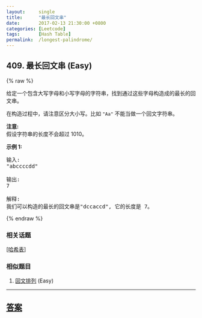 ```yaml
---
layout:     single
title:      "最长回文串"
date:       2017-02-13 21:30:00 +0800
categories: [Leetcode]
tags:       [Hash Table]
permalink:  /longest-palindrome/
---
```


## 409. 最长回文串 (Easy)

{% raw %}

<p>给定一个包含大写字母和小写字母的字符串，找到通过这些字母构造成的最长的回文串。</p>

<p>在构造过程中，请注意区分大小写。比如&nbsp;<code>&quot;Aa&quot;</code>&nbsp;不能当做一个回文字符串。</p>

<p><strong>注意:</strong><br />
假设字符串的长度不会超过 1010。</p>

<p><strong>示例 1: </strong></p>

<pre>
输入:
&quot;abccccdd&quot;

输出:
7

解释:
我们可以构造的最长的回文串是&quot;dccaccd&quot;, 它的长度是 7。
</pre>

{% endraw %}

### 相关话题
  [[哈希表](https://github.com/openset/leetcode/tree/master/tag/hash-table/README.md)]

### 相似题目
  1. [回文排列](/palindrome-permutation) (Easy)

---

## [答案](https://github.com/openset/leetcode/tree/master/problems/longest-palindrome)

